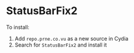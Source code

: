StatusBarFix2
==============

To install:
1. Add `repo.prne.co.vu` as a new source in Cydia
2. Search for `StatusBarFix2` and install it
